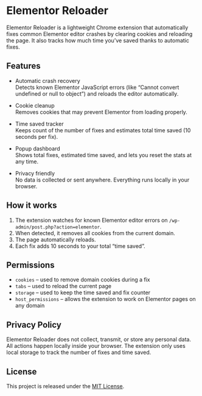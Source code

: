# Elementor Reloader

Elementor Reloader is a lightweight Chrome extension that automatically fixes common Elementor editor crashes by clearing cookies and reloading the page. It also tracks how much time you’ve saved thanks to automatic fixes.

## Features

- Automatic crash recovery  
  Detects known Elementor JavaScript errors (like “Cannot convert undefined or null to object”) and reloads the editor automatically.

- Cookie cleanup  
  Removes cookies that may prevent Elementor from loading properly.

- Time saved tracker  
  Keeps count of the number of fixes and estimates total time saved (10 seconds per fix).

- Popup dashboard  
  Shows total fixes, estimated time saved, and lets you reset the stats at any time.

- Privacy friendly  
  No data is collected or sent anywhere. Everything runs locally in your browser.

## How it works

1. The extension watches for known Elementor editor errors on `/wp-admin/post.php?action=elementor`.
2. When detected, it removes all cookies from the current domain.
3. The page automatically reloads.
4. Each fix adds 10 seconds to your total “time saved”.


## Permissions

- `cookies` – used to remove domain cookies during a fix  
- `tabs` – used to reload the current page  
- `storage` – used to keep the time saved and fix counter  
- `host_permissions` – allows the extension to work on Elementor pages on any domain

## Privacy Policy

Elementor Reloader does not collect, transmit, or store any personal data.  
All actions happen locally inside your browser. The extension only uses local storage to track the number of fixes and time saved.

## License

This project is released under the [MIT License](https://opensource.org/licenses/MIT).